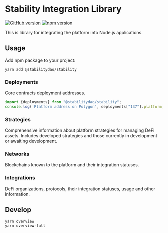 # Stability Integration Library

[![GitHub version](https://badge.fury.io/gh/stabilitydao%2Fstability.svg)](https://badge.fury.io/gh/stabilitydao%2Fstability)
[![npm version](https://badge.fury.io/js/@stabilitydao%2Fstability.svg)](https://badge.fury.io/js/@stabilitydao%2Fstability)

This is library for integrating the platform into Node.js applications.

## Usage

Add npm package to your project:

```shell
yarn add @stabilitydao/stability
```

### Deployments

Core contracts deployment addresses.

```typescript
import {deployments} from "@stabilitydao/stability";
console.log('Platform address on Polygon', deployments["137"].platform)
```

### Strategies

Comprehensive information about platform strategies for managing DeFi assets. Includes developed strategies and those currently in development or awaiting development.

### Networks

Blockchains known to the platform and their integration statuses.

### Integrations

DeFi organizations, protocols, their integration statuses, usage and other information.

## Develop

```shell
yarn overview
yarn overview-full
```
